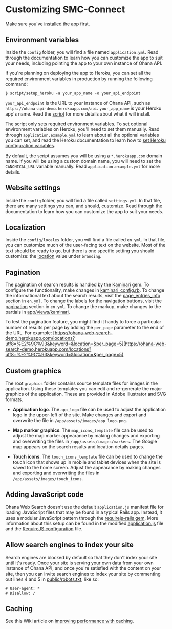 # Customizing SMC-Connect

Make sure you've [installed](https://github.com/smcgov/SMC-Connect/blob/master/INSTALL.md) the app first.

## Environment variables
Inside the `config` folder, you will find a file named `application.yml`.
Read through the documentation to learn how you can customize the app to suit
your needs, including pointing the app to your own instance of Ohana API.

If you're planning on deploying the app to Heroku, you can set all the required environment variables in production by running the following command:

```
$ script/setup_heroku -a your_app_name -o your_api_endpoint
```
`your_api_endpoint` is the URL to your instance of Ohana API, such as `https://ohana-api-demo.herokuapp.com/api`. `your_app_name` is your Heroku app's name. Read the [script](https://github.com/smcgov/SMC-Connect/blob/master/script/setup_heroku) for more details about what it will install.

The script only sets required environment variables. To set optional environment variables on Heroku, you'll need to set them manually. Read through `application.example.yml` to learn about all the optional variables you can set, and read the Heroku documentation to learn how to [set Heroku configuration variables](https://devcenter.heroku.com/articles/config-vars).

By default, the script assumes you will be using a `*.herokuapp.com` domain name. If you will be using a custom domain name, you will need to set the `CANONICAL_URL` variable manually. Read `application.example.yml` for more details.

## Website settings
Inside the `config` folder, you will find a file called `settings.yml`.
In that file, there are many settings you can, and should, customize.
Read through the documentation to learn how you can customize the app to suit
your needs.

## Localization
Inside the `config/locales` folder, you will find a file called `en.yml`.
In that file, you can customize much of the user-facing text on the website.
Most of the text should be ready to go, but there is one specific setting
you should customize: the [location](https://github.com/smcgov/SMC-Connect/blob/master/config/locales/en.yml#L28) value under `branding`.

## Pagination
The pagination of search results is handled by the [Kaminari](https://github.com/amatsuda/kaminari) gem.
To configure the functionality, make changes in [kaminari_config.rb](https://github.com/smcgov/SMC-Connect/blob/master/config/initializers/kaminari_config.rb).
To change the informational text about the search results, visit the [page_entries_info](https://github.com/smcgov/SMC-Connect/blob/master/config/locales/en.yml#L46-55) section in `en.yml`.
To change the labels for the navigation buttons, visit the [pagination](https://github.com/smcgov/SMC-Connect/blob/master/config/locales/en.yml#L98-103) section in `en.yml`. To change the markup, make changes to the partials in [app/views/kaminari](https://github.com/smcgov/SMC-Connect/tree/master/app/views/kaminari).

To test the pagination feature, you might find it handy to force a particular
number of results per page by adding the `per_page` parameter to the end of the
URL. For example: [https://ohana-web-search-demo.herokuapp.com/locations?utf8=%E2%9C%93&keyword=&location=&per_page=5](https://ohana-web-search-demo.herokuapp.com/locations?utf8=%E2%9C%93&keyword=&location=&per_page=5)

## Custom graphics
The root `graphics` folder contains source template files for images in the application. Using these templates you can edit and re-generate the major graphics of the application. These are provided in Adobe Illustrator and SVG formats.

- **Application logo**.
The `app_logo` file can be used to adjust the application logo in the upper-left of the site. Make changes and export and overwrite the file in `/app/assets/images/app_logo.png`.

- **Map marker graphics**.
The `map_icons_template` file can be used to adjust the map marker appearance by making changes and exporting and overwriting the files in `/app/assets/images/markers`. The Google map appears on the search results and location details pages.

- **Touch icons**.
The `touch_icons_template` file can be used to change the touch icon that shows up in mobile and tablet devices when the site is saved to the home screen. Adjust the appearance by making changes and exporting and overwriting the files in `/app/assets/images/touch_icons`.

## Adding JavaScript code
Ohana Web Search doesn't use the default `application.js` manifest file for loading JavaScript files that may be
found in a typical Rails app. Instead, it uses a modular JavaScript pattern through the [requirejs-rails gem](https://github.com/jwhitley/requirejs-rails). More information about this setup can be found in the modified
[application.js][applicationjs] file and the [RequireJS configuration][requirejsconfig] file.

[applicationjs]: https://github.com/smcgov/SMC-Connect/blob/master/app/assets/javascripts/application.js
[requirejsconfig]: https://github.com/smcgov/SMC-Connect/blob/master/config/requirejs.yml

## Allow search engines to index your site
Search engines are blocked by default so that they don't index your site until it's ready.
Once your site is serving your own data from your own instance of Ohana API, and once you're satisfied with the content on your site, then you can invite search engines to index your site by commenting out lines 4 and 5 in [public/robots.txt](https://github.com/smcgov/SMC-Connect/blob/master/public/robots.txt#L4-5), like so:
```
# User-agent: *
# Disallow: /
```

## Caching
See this Wiki article on [improving performance with caching][caching].

[caching]: https://github.com/smcgov/SMC-Connect/wiki/Improving-performance-with-caching
